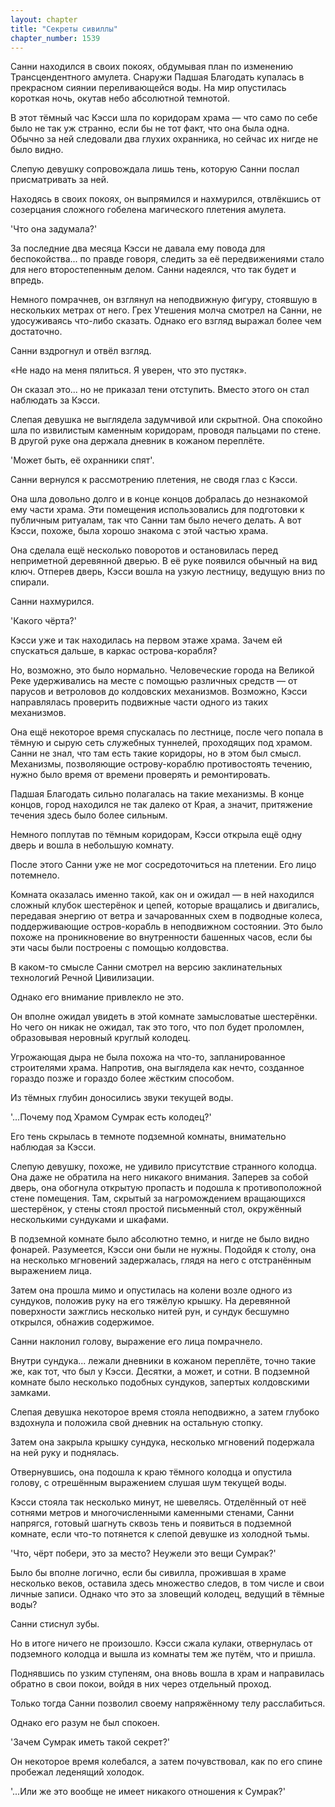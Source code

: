 ```yaml
---
layout: chapter
title: "Секреты сивиллы"
chapter_number: 1539
---
```




Санни находился в своих покоях, обдумывая план по изменению Трансцендентного амулета. Снаружи Падшая Благодать купалась в прекрасном сиянии переливающейся воды. На мир опустилась короткая ночь, окутав небо абсолютной темнотой.

В этот тёмный час Кэсси шла по коридорам храма — что само по себе было не так уж странно, если бы не тот факт, что она была одна. Обычно за ней следовали два глухих охранника, но сейчас их нигде не было видно.

Слепую девушку сопровождала лишь тень, которую Санни послал присматривать за ней.

Находясь в своих покоях, он выпрямился и нахмурился, отвлёкшись от созерцания сложного гобелена магического плетения амулета.

'Что она задумала?'

За последние два месяца Кэсси не давала ему повода для беспокойства... по правде говоря, следить за её передвижениями стало для него второстепенным делом. Санни надеялся, что так будет и впредь.

Немного помрачнев, он взглянул на неподвижную фигуру, стоявшую в нескольких метрах от него. Грех Утешения молча смотрел на Санни, не удосуживаясь что-либо сказать. Однако его взгляд выражал более чем достаточно.

Санни вздрогнул и отвёл взгляд.

«Не надо на меня пялиться. Я уверен, что это пустяк».

Он сказал это... но не приказал тени отступить. Вместо этого он стал наблюдать за Кэсси.

Слепая девушка не выглядела задумчивой или скрытной. Она спокойно шла по извилистым каменным коридорам, проводя пальцами по стене. В другой руке она держала дневник в кожаном переплёте.

'Может быть, её охранники спят'.

Санни вернулся к рассмотрению плетения, не сводя глаз с Кэсси.

Она шла довольно долго и в конце концов добралась до незнакомой ему части храма. Эти помещения использовались для подготовки к публичным ритуалам, так что Санни там было нечего делать. А вот Кэсси, похоже, была хорошо знакома с этой частью храма.

Она сделала ещё несколько поворотов и остановилась перед неприметной деревянной дверью. В её руке появился обычный на вид ключ. Отперев дверь, Кэсси вошла на узкую лестницу, ведущую вниз по спирали.

Санни нахмурился.

'Какого чёрта?'

Кэсси уже и так находилась на первом этаже храма. Зачем ей спускаться дальше, в каркас острова-корабля?

Но, возможно, это было нормально. Человеческие города на Великой Реке удерживались на месте с помощью различных средств — от парусов и ветроловов до колдовских механизмов. Возможно, Кэсси направлялась проверить подвижные части одного из таких механизмов.

Она ещё некоторое время спускалась по лестнице, после чего попала в тёмную и сырую сеть служебных туннелей, проходящих под храмом. Санни не знал, что там есть такие коридоры, но в этом был смысл. Механизмы, позволяющие острову-кораблю противостоять течению, нужно было время от времени проверять и ремонтировать.

Падшая Благодать сильно полагалась на такие механизмы. В конце концов, город находился не так далеко от Края, а значит, притяжение течения здесь было более сильным.

Немного поплутав по тёмным коридорам, Кэсси открыла ещё одну дверь и вошла в небольшую комнату.

После этого Санни уже не мог сосредоточиться на плетении. Его лицо потемнело.

Комната оказалась именно такой, как он и ожидал — в ней находился сложный клубок шестерёнок и цепей, которые вращались и двигались, передавая энергию от ветра и зачарованных схем в подводные колеса, поддерживающие остров-корабль в неподвижном состоянии. Это было похоже на проникновение во внутренности башенных часов, если бы эти часы были построены с помощью колдовства.

В каком-то смысле Санни смотрел на версию заклинательных технологий Речной Цивилизации.

Однако его внимание привлекло не это.

Он вполне ожидал увидеть в этой комнате замысловатые шестерёнки. Но чего он никак не ожидал, так это того, что пол будет проломлен, образовывая неровный круглый колодец.

Угрожающая дыра не была похожа на что-то, запланированное строителями храма. Напротив, она выглядела как нечто, созданное гораздо позже и гораздо более жёстким способом.

Из тёмных глубин доносились звуки текущей воды.

'...Почему под Храмом Сумрак есть колодец?'

Его тень скрылась в темноте подземной комнаты, внимательно наблюдая за Кэсси.

Слепую девушку, похоже, не удивило присутствие странного колодца. Она даже не обратила на него никакого внимания. Заперев за собой дверь, она обогнула открытую пропасть и подошла к противоположной стене помещения. Там, скрытый за нагромождением вращающихся шестерёнок, у стены стоял простой письменный стол, окружённый несколькими сундуками и шкафами.

В подземной комнате было абсолютно темно, и нигде не было видно фонарей. Разумеется, Кэсси они были не нужны. Подойдя к столу, она на несколько мгновений задержалась, глядя на него с отстранённым выражением лица.

Затем она прошла мимо и опустилась на колени возле одного из сундуков, положив руку на его тяжёлую крышку. На деревянной поверхности зажглись несколько нитей рун, и сундук бесшумно открылся, обнажив содержимое.

Санни наклонил голову, выражение его лица помрачнело.

Внутри сундука... лежали дневники в кожаном переплёте, точно такие же, как тот, что был у Кэсси. Десятки, а может, и сотни. В подземной комнате было несколько подобных сундуков, запертых колдовскими замками.

Слепая девушка некоторое время стояла неподвижно, а затем глубоко вздохнула и положила свой дневник на остальную стопку.

Затем она закрыла крышку сундука, несколько мгновений подержала на ней руку и поднялась.

Отвернувшись, она подошла к краю тёмного колодца и опустила голову, с отрешённым выражением слушая шум текущей воды.

Кэсси стояла так несколько минут, не шевелясь. Отделённый от неё сотнями метров и многочисленными каменными стенами, Санни напрягся, готовый шагнуть сквозь тень и появиться в подземной комнате, если что-то потянется к слепой девушке из холодной тьмы.

'Что, чёрт побери, это за место? Неужели это вещи Сумрак?'

Было бы вполне логично, если бы сивилла, прожившая в храме несколько веков, оставила здесь множество следов, в том числе и свои личные записи. Однако что это за зловещий колодец, ведущий в тёмные воды?

Санни стиснул зубы.

Но в итоге ничего не произошло. Кэсси сжала кулаки, отвернулась от подземного колодца и вышла из комнаты тем же путём, что и пришла.

Поднявшись по узким ступеням, она вновь вошла в храм и направилась обратно в свои покои, войдя в них через отдельный проход.

Только тогда Санни позволил своему напряжённому телу расслабиться.

Однако его разум не был спокоен.

'Зачем Сумрак иметь такой секрет?'

Он некоторое время колебался, а затем почувствовал, как по его спине пробежал леденящий холодок.

'...Или же это вообще не имеет никакого отношения к Сумрак?'

